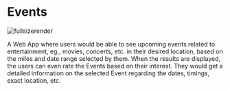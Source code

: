 # Events

![fullsizerender](https://user-images.githubusercontent.com/27262988/31465369-c9849ede-aea1-11e7-8481-747209337a08.jpg)

A Web App where users would be able to see upcoming events related to entertainment, eg., movies, concerts, etc. in their desired location, based on the miles and date range selected by them.
When the results are displayed, the users can even rate the Events based on their interest. 
They would get a detailed information on the selected Event regarding the dates, timings, exact location, etc.
